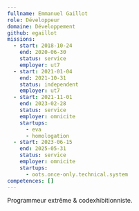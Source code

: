 ```yaml
---
fullname: Emmanuel Gaillot
role: Développeur
domaine: Développement
github: egaillot
missions:
  - start: 2018-10-24
    end: 2020-06-30
    status: service
    employer: ut7
  - start: 2021-01-04
    end: 2021-10-31
    status: independent
    employer: ut7
  - start: 2021-11-01
    end: 2023-02-28
    status: service
    employer: omnicite
    startups:
      - eva
      - homologation
  - start: 2023-06-15
    end: 2025-05-31
    status: service
    employer: omnicite
    startups:
      - oots.once-only.technical.system
competences: []
---
```

Programmeur extrême & codexhibitionniste.